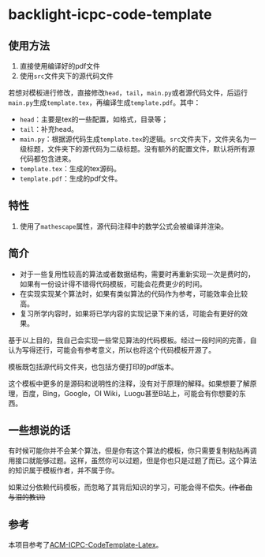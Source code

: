 # backlight-icpc-code-template

## 使用方法

1. 直接使用编译好的pdf文件
2. 使用`src`文件夹下的源代码文件

若想对模板进行修改，直接修改`head`，`tail`，`main.py`或者源代码文件，后运行`main.py`生成`template.tex`，再编译生成`template.pdf`。其中：

- `head`：主要是tex的一些配置，如格式，目录等；
- `tail`：补充head。
- `main.py`：根据源代码生成`template.tex`的逻辑。`src`文件夹下，文件夹名为一级标题，文件夹下的源代码为二级标题。没有额外的配置文件，默认将所有源代码都包含进来。
- `template.tex`：生成的tex源码。
- `template.pdf`：生成的pdf文件。

## 特性

1. 使用了`mathescape`属性，源代码注释中的数学公式会被编译并渲染。

## 简介

- 对于一些复用性较高的算法或者数据结构，需要时再重新实现一次是费时的，如果有一份设计得不错得代码模板，可能会花费更少的时间。
- 在实现实现某个算法时，如果有类似算法的代码作为参考，可能效率会比较高。
- 复习所学内容时，如果将已学内容的实现记录下来的话，可能会有更好的效果。

基于以上目的，我自己会实现一些常见算法的代码模板。经过一段时间的完善，自认为写得还行，可能会有参考意义，所以也将这个代码模板开源了。

模板既包括源代码文件夹，也包括方便打印的pdf版本。

这个模板中更多的是源码和说明性的注释，没有对于原理的解释。如果想要了解原理，百度，Bing，Google，OI Wiki，Luogu甚至B站上，可能会有你想要的东西。

## 一些想说的话

有时候可能你并不会某个算法，但是你有这个算法的模板，你只需要复制粘贴再调用接口就能够过题。这样，虽然你可以过题，但是你也只是过题了而已。这个算法的知识属于模板作者，并不属于你。

如果过分依赖代码模板，而忽略了其背后知识的学习，可能会得不偿失。~~(作者血与泪的教训)~~

## 参考

本项目参考了[ACM-ICPC-CodeTemplate-Latex](https://github.com/jasison27/ACM-ICPC-CodeTemplate-Latex)。